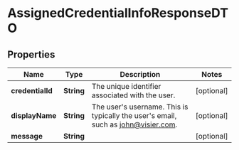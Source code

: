 

# AssignedCredentialInfoResponseDTO


## Properties

| Name | Type | Description | Notes |
|------------ | ------------- | ------------- | -------------|
|**credentialId** | **String** | The unique identifier associated with the user. |  [optional] |
|**displayName** | **String** | The user&#39;s username. This is typically the user&#39;s email, such as john@visier.com. |  [optional] |
|**message** | **String** |  |  [optional] |



